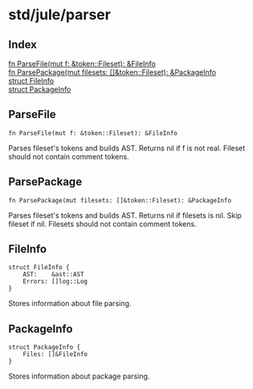 # std/jule/parser

## Index

[fn ParseFile\(mut f: &amp;token::Fileset\): &amp;FileInfo](#parsefile)\
[fn ParsePackage\(mut filesets: \[\]&amp;token::Fileset\): &amp;PackageInfo](#parsepackage)\
[struct FileInfo](#fileinfo)\
[struct PackageInfo](#packageinfo)



## ParseFile
```jule
fn ParseFile(mut f: &token::Fileset): &FileInfo
```
Parses fileset&#39;s tokens and builds AST\. Returns nil if f is not real\. Fileset should not contain comment tokens\.

## ParsePackage
```jule
fn ParsePackage(mut filesets: []&token::Fileset): &PackageInfo
```
Parses fileset&#39;s tokens and builds AST\. Returns nil if filesets is nil\. Skip fileset if nil\. Filesets should not contain comment tokens\.

## FileInfo
```jule
struct FileInfo {
	AST:    &ast::AST
	Errors: []log::Log
}
```
Stores information about file parsing\.

## PackageInfo
```jule
struct PackageInfo {
	Files: []&FileInfo
}
```
Stores information about package parsing\.